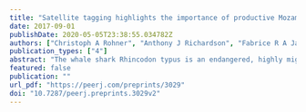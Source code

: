 ```yaml
---
title: "Satellite tagging highlights the importance of productive Mozambican coastal waters to the ecology and conservation of whale sharks"
date: 2017-09-01
publishDate: 2020-05-05T23:38:55.034782Z
authors: ["Christoph A Rohner", "Anthony J Richardson", "Fabrice R A Jaine", "Michael B Bennett", "Scarla J Weeks", "Geremy Cliff", "David P Robinson", "Katie E Reeve-Arnold", "Simon J Pierce"]
publication_types: ["4"]
abstract: "The whale shark Rhincodon typus is an endangered, highly migratory species with a wide, albeit patchy, distribution through tropical oceans. Ten aerial survey flights along the southern Mozambican coast, conducted between 2004–2008, documented a relatively high density of whale sharks along a ~200 km stretch of the Inhambane Province, with a pronounced hotspot adjacent to Praia do Tofo. To examine the residency and movement of whale sharks in coastal areas around Praia do Tofo, where they may be more susceptible to gill net entanglement, we tagged 15 juveniles with SPOT5 satellite tags and tracked them for 2–88 days (mean = 27 days) as they dispersed from this area. Sharks travelled between 10 and 2,737 km (mean = 738 km) at a mean horizontal speed of 28 ± 17.1 SD km day -1 . While several individuals left shelf waters and travelled across international boundaries, most sharks stayed in Mozambican coastal waters over the tracking period. We tested for whale shark habitat preferences, using sea surface temperature, chlorophyll- a concentration and water depth as variables, by computing 100 random model tracks for each real shark based on their empirical movement characteristics. Whale sharks spent significantly more time in cooler, shallower water with higher chlorophyll- a concentrations than model sharks, suggesting that feeding in productive coastal waters is an important driver of their movements. To investigate what this coastal habitat choice means for their conservation in Mozambique, we mapped gill nets during two dedicated aerial surveys along the Inhambane coast and counted gill nets in 1,323 boat-based surveys near Praia do Tofo. Our results show that, while whale sharks are capable of long-distance oceanic movements, they can spend a disproportionate amount of time in specific areas, such as along the southern Mozambique coast. The increasing use of large-mesh gill nets in this coastal hotspot for whale sharks is likely to be a threat to regional populations of this iconic species."
featured: false
publication: ""
url_pdf: "https://peerj.com/preprints/3029"
doi: "10.7287/peerj.preprints.3029v2"
---
```


